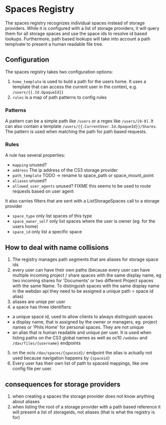 # Spaces Registry

The spaces registry recognizes individual spaces instead of storage providers.
While it is configured with a list of storage providers, it will query them for all storage spaces and use the space ids to resolve id based lookups.
Furthermore, path based lookups will take into account a path templvate to present a human readable file tree.

## Configuration
The spaces registry takes two configuration options:
1.  `home_template` is used to buld a path for the users home. It uses a template that can access the current user in the context, e.g. `/users/{{.Id.OpaqueId}}`
2.  `rules` is a map of path patterns to config rules

### Patterns
A pattern can be a simple path like `/users` or a regex like `/users/[0-9]`. It can also contain a template `/users/{{.CurrentUser.Id.OpaqueId}}/Shares`.
The pattern is used when matching the path for path based requests.

### Rules
A rule has several properties:
-  `mapping` unused?
-  `address` The ip address of the CS3 storage provider
-  `path_template` TODO -> rename to space_path or space_mount_point
-  `aliases` unused?
-  `allowed_user_agents` unused? FIXME this seems to be used to route requests based on user agent

It also carries filters that are sent with a ListStorageSpaces call to a storage provider
-  `space_type` only list spaces of this type
-  `space_owner_self` only list spaces where the user is owner (eg. for the users home)
-  `space_id` only list a specific space

## How to deal with name collisions

1.  The registry manages path segments that are aliases for storage space ids
2.  every user can have their own paths (because every user can have multiple incoming project / share spaces with the same display name, eg two incoming shares for 'Documents' or two different Project spaces with the same Name. To distinguish spaces with the same display name in the webdav api they need to be assigned a unique path = space id alias)
3.  aliases are uniqe per user
4.  a space has three identifiers:
-  a unique space id, used to allow clients to always distinguish spaces
-  a display name, that is assigned by the owner or managers, eg. project names or 'Phils Home' for personal spaces. They are not unique
-  an alias that is human readable and unique per user. It is used when listing paths on the CS3 global names as well as oc10 `/webdav` and `/dav/files/{username}` endpoints
5.  on the ocis `/dav/spaces/{spaceid}/` endpoint the alias is actually not used because navigation happens by `{spaceid}`
6.  Every user has their own list of path to spaceid mappings, like one config file per user.

## consequences for storage providers
1. when creating a spaces the storage provider does not know anything about aliases
2. when listing the root of a storage provider with a path based reference it will present a list of storageids, not aliases (that is what the registry is for)

